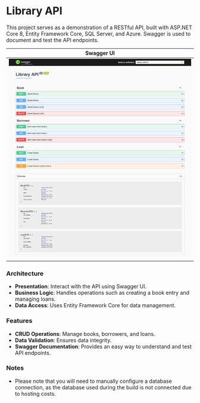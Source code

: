 # Library API

This project serves as a demonstration of a RESTful API, built with ASP.NET Core 8, Entity Framework Core, SQL Server, and Azure. Swagger is used to document and test the API endpoints.

| **Swagger UI** |
|:-------------------------:|
| <a target="_blank" rel="noreferrer"> <img src="https://github.com/g-s-c-code/LibraryApi/blob/main/Images/screenshot0.png"/> |

### Architecture
- **Presentation**: Interact with the API using Swagger UI.
- **Business Logic**: Handles operations such as creating a book entry and managing loans.
- **Data Access**: Uses Entity Framework Core for data management.

### Features
- **CRUD Operations**: Manage books, borrowers, and loans.
- **Data Validation**: Ensures data integrity.
- **Swagger Documentation**: Provides an easy way to understand and test API endpoints.

### Notes
- Please note that you will need to manually configure a database connection, as the database used during the build is not connected due to hosting costs.

